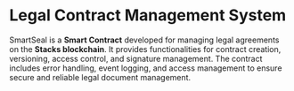 # Legal Contract Management System

SmartSeal is a **Smart Contract** developed for managing legal agreements on the **Stacks blockchain**. It provides functionalities for contract creation, versioning, access control, and signature management. The contract includes error handling, event logging, and access management to ensure secure and reliable legal document management.
